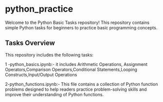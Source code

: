 # python_practice
Welcome to the Python Basic Tasks repository! This repository contains simple Python tasks for beginners to practice basic programming concepts.
## Tasks Overview

This repository includes the following tasks:

1 -python_basics.ipynb:-  it includes Arithmetic Operations, Assignment Operators,Comparison Operators,Conditional Statements,Looping 
                          Constructs,Input/Output Operations
                          
2-python_functions.ipynb:- This file contains a collection of Python function problems designed to help readers practice problem-solving 
                           skills and improve their understanding of Python functions.
                       
